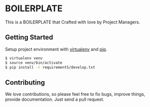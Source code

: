 # BOILERPLATE

This is a BOILERPLATE that Crafted with love by Project Managers.

## Getting Started

Setup project environment with [virtualenv](https://pypi.org/project/virtualenv/) and [pip](https://pypi.org/project/pip/).

```bash
$ virtualenv venv
$ source venv/bin/activate
$ pip install -r requirementS/develop.txt


```

## Contributing

We love contributions, so please feel free to fix bugs, improve things, provide documentation. Just send a pull request.
 